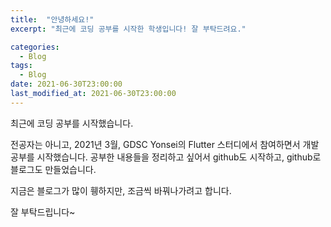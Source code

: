 ```yaml
---
title:  "안녕하세요!"
excerpt: "최근에 코딩 공부를 시작한 학생입니다! 잘 부탁드려요."

categories:
  - Blog
tags:
  - Blog
date: 2021-06-30T23:00:00
last_modified_at: 2021-06-30T23:00:00
---
```


최근에 코딩 공부를 시작했습니다. 

전공자는 아니고, 2021년 3월, GDSC Yonsei의 Flutter 스터디에서 참여하면서 개발 공부를 시작했습니다. 
공부한 내용들을 정리하고 싶어서 github도 시작하고, github로 블로그도 만들었습니다.

지금은 블로그가 많이 휑하지만, 조금씩 바꿔나가려고 합니다.

잘 부탁드립니다~
